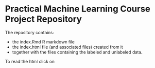 # Practical Machine Learning Course Project Repository

The repository contains:

* the index.Rmd R markdown file
* the index.html file (and associated files) created from it 
* together with the files containing the labeled and unlabeled data.

To read the html click on 
